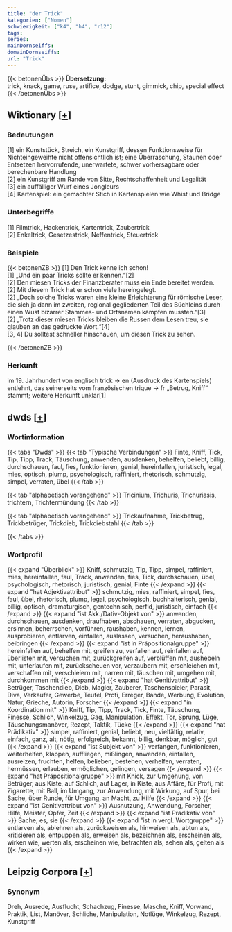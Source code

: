 ```yaml
---
title: "der Trick"
kategorien: ["Nomen"]
schwierigkeit: ["k4", "h4", "r12"]
tags:
series:
mainDornseiffs:
domainDornseiffs:
url: "Trick"
---
```


{{< betonenÜbs >}}
**Übersetzung:**  
trick, knack, game, ruse, artifice, dodge, stunt, gimmick, chip, special effect  
{{< /betonenÜbs >}}

## Wiktionary [[+](https://de.wiktionary.org/wiki/Trick)]

### Bedeutungen
[1] ein Kunststück, Streich, ein Kunstgriff, dessen Funktionsweise für Nichteingeweihte nicht offensichtlich ist; eine Überraschung, Staunen oder Entsetzen hervorrufende, unerwartete, schwer vorhersagbare oder berechenbare Handlung  
[2] ein Kunstgriff am Rande von Sitte, Rechtschaffenheit und Legalität  
[3] ein auffälliger Wurf eines Jongleurs  
[4] Kartenspiel: ein gemachter Stich in Kartenspielen wie Whist und Bridge  

### Unterbegriffe
[1] Filmtrick, Hackentrick, Kartentrick, Zaubertrick  
[2] Enkeltrick, Gesetzestrick, Neffentrick, Steuertrick  

### Beispiele
{{< betonenZB >}}
[1] Den Trick kenne ich schon!  
[1] „Und ein paar Tricks sollte er kennen.“[2]  
[2] Den miesen Tricks der Finanzberater muss ein Ende bereitet werden.  
[2] Mit diesem Trick hat er schon viele hereingelegt.  
[2] „Doch solche Tricks waren eine kleine Erleichterung für römische Leser, die sich ja dann im zweiten, regional gegliederten Teil des Büchleins durch einen Wust bizarrer Stammes- und Ortsnamen kämpfen mussten.“[3]  
[2] „Trotz dieser miesen Tricks bleiben die Russen dem Lesen treu, sie glauben an das gedruckte Wort.“[4]  
[3, 4] Du solltest schneller hinschauen, um diesen Trick zu sehen.  

{{< /betonenZB >}}
### Herkunft
im 19. Jahrhundert von englisch trick → en (Ausdruck des Kartenspiels) entlehnt, das seinerseits vom französischen trique → fr „Betrug, Kniff“ stammt; weitere Herkunft unklar[1]  



## dwds [[+](https://www.dwds.de/wb/Trick)]

### Wortinformation
{{< tabs "Dwds" >}}
{{< tab "Typische Verbindungen" >}}
Finte, Kniff, Tick, Tip, Tipp, Track, Täuschung, anwenden, ausdenken, behelfen, beliebt, billig, durchschauen, faul, fies, funktionieren, genial, hereinfallen, juristisch, legal, mies, optisch, plump, psychologisch, raffiniert, rhetorisch, schmutzig, simpel, verraten, übel
{{< /tab >}}

{{< tab "alphabetisch vorangehend" >}}
Tricinium, Trichuris, Trichuriasis, trichtern, Trichtermündung
{{< /tab >}}

{{< tab "alphabetisch vorangehend" >}}
Trickaufnahme, Trickbetrug, Trickbetrüger, Trickdieb, Trickdiebstahl
{{< /tab >}}

{{< /tabs >}}

### Wortprofil
{{< expand "Überblick" >}} Kniff, schmutzig, Tip, Tipp, simpel, raffiniert, mies, hereinfallen, faul, Track, anwenden, fies, Tick, durchschauen, übel, psychologisch, rhetorisch, juristisch, genial, Finte {{< /expand >}}
{{< expand "hat Adjektivattribut" >}} schmutzig, mies, raffiniert, simpel, fies, faul, übel, rhetorisch, plump, legal, psychologisch, buchhalterisch, genial, billig, optisch, dramaturgisch, gentechnisch, perfid, juristisch, einfach {{< /expand >}}
{{< expand "ist Akk./Dativ-Objekt von" >}} anwenden, durchschauen, ausdenken, draufhaben, abschauen, verraten, abgucken, ersinnen, beherrschen, vorführen, raushaben, kennen, lernen, ausprobieren, entlarven, einfallen, auslassen, versuchen, heraushaben, beibringen {{< /expand >}}
{{< expand "ist in Präpositionalgruppe" >}} hereinfallen auf, behelfen mit, greifen zu, verfallen auf, reinfallen auf, überlisten mit, versuchen mit, zurückgreifen auf, verblüffen mit, aushebeln mit, unterlaufen mit, zurückscheuen vor, verzaubern mit, erschleichen mit, verschaffen mit, verschleiern mit, narren mit, täuschen mit, umgehen mit, durchkommen mit {{< /expand >}}
{{< expand "hat Genitivattribut" >}} Betrüger, Taschendieb, Dieb, Magier, Zauberer, Taschenspieler, Parasit, Diva, Verkäufer, Gewerbe, Teufel, Profi, Erreger, Bande, Werbung, Evolution, Natur, Grieche, Autorin, Forscher {{< /expand >}}
{{< expand "in Koordination mit" >}} Kniff, Tip, Tipp, Track, Tick, Finte, Täuschung, Finesse, Schlich, Winkelzug, Gag, Manipulation, Effekt, Tor, Sprung, Lüge, Täuschungsmanöver, Rezept, Taktik, Tücke {{< /expand >}}
{{< expand "hat Prädikativ" >}} simpel, raffiniert, genial, beliebt, neu, vielfältig, relativ, einfach, ganz, alt, nötig, erfolgreich, bekannt, billig, denkbar, möglich, gut {{< /expand >}}
{{< expand "ist Subjekt von" >}} verfangen, funktionieren, weiterhelfen, klappen, auffliegen, mißlingen, anwenden, einfallen, ausreizen, fruchten, helfen, belieben, bestehen, verhelfen, verraten, hermüssen, erlauben, ermöglichen, gelingen, versagen {{< /expand >}}
{{< expand "hat Präpositionalgruppe" >}} mit Knick, zur Umgehung, von Betrüger, aus Kiste, auf Schlich, auf Lager, in Kiste, aus Affäre, für Profi, mit Zigarette, mit Ball, im Umgang, zur Anwendung, mit Wirkung, auf Spur, bei Sache, über Runde, für Umgang, an Macht, zu Hilfe {{< /expand >}}
{{< expand "ist Genitivattribut von" >}} Ausnutzung, Anwendung, Forscher, Hilfe, Meister, Opfer, Zeit {{< /expand >}}
{{< expand "ist Prädikativ von" >}} Sache, es, sie {{< /expand >}}
{{< expand "ist in vergl. Wortgruppe" >}} entlarven als, ablehnen als, zurückweisen als, hinweisen als, abtun als, kritisieren als, entpuppen als, erweisen als, bezeichnen als, erscheinen als, wirken wie, werten als, erscheinen wie, betrachten als, sehen als, gelten als {{< /expand >}}

## Leipzig Corpora [[+](https://corpora.uni-leipzig.de/en/res?word=Trick&corpusId=deu_newscrawl-public_2018)]


### Synonym
Dreh, Ausrede, Ausflucht, Schachzug, Finesse, Masche, Kniff, Vorwand, Praktik, List, Manöver, Schliche, Manipulation, Notlüge, Winkelzug, Rezept, Kunstgriff

